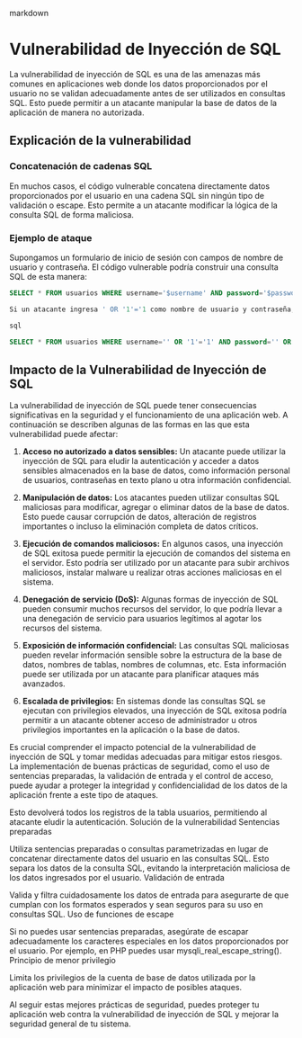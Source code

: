 markdown

# Vulnerabilidad de Inyección de SQL

La vulnerabilidad de inyección de SQL es una de las amenazas más comunes en aplicaciones web donde los datos proporcionados por el usuario no se validan adecuadamente antes de ser utilizados en consultas SQL. Esto puede permitir a un atacante manipular la base de datos de la aplicación de manera no autorizada.

## Explicación de la vulnerabilidad

### Concatenación de cadenas SQL
En muchos casos, el código vulnerable concatena directamente datos proporcionados por el usuario en una cadena SQL sin ningún tipo de validación o escape. Esto permite a un atacante modificar la lógica de la consulta SQL de forma maliciosa.

### Ejemplo de ataque
Supongamos un formulario de inicio de sesión con campos de nombre de usuario y contraseña. El código vulnerable podría construir una consulta SQL de esta manera:

```sql
SELECT * FROM usuarios WHERE username='$username' AND password='$password'

Si un atacante ingresa ' OR '1'='1 como nombre de usuario y contraseña, la consulta SQL resultante se verá así:

sql

SELECT * FROM usuarios WHERE username='' OR '1'='1' AND password='' OR '1'='1'
```
## Impacto de la Vulnerabilidad de Inyección de SQL

La vulnerabilidad de inyección de SQL puede tener consecuencias significativas en la seguridad y el funcionamiento de una aplicación web. A continuación se describen algunas de las formas en las que esta vulnerabilidad puede afectar:

1. **Acceso no autorizado a datos sensibles:** Un atacante puede utilizar la inyección de SQL para eludir la autenticación y acceder a datos sensibles almacenados en la base de datos, como información personal de usuarios, contraseñas en texto plano u otra información confidencial.

2. **Manipulación de datos:** Los atacantes pueden utilizar consultas SQL maliciosas para modificar, agregar o eliminar datos de la base de datos. Esto puede causar corrupción de datos, alteración de registros importantes o incluso la eliminación completa de datos críticos.

3. **Ejecución de comandos maliciosos:** En algunos casos, una inyección de SQL exitosa puede permitir la ejecución de comandos del sistema en el servidor. Esto podría ser utilizado por un atacante para subir archivos maliciosos, instalar malware u realizar otras acciones maliciosas en el sistema.

4. **Denegación de servicio (DoS):** Algunas formas de inyección de SQL pueden consumir muchos recursos del servidor, lo que podría llevar a una denegación de servicio para usuarios legítimos al agotar los recursos del sistema.

5. **Exposición de información confidencial:** Las consultas SQL maliciosas pueden revelar información sensible sobre la estructura de la base de datos, nombres de tablas, nombres de columnas, etc. Esta información puede ser utilizada por un atacante para planificar ataques más avanzados.

6. **Escalada de privilegios:** En sistemas donde las consultas SQL se ejecutan con privilegios elevados, una inyección de SQL exitosa podría permitir a un atacante obtener acceso de administrador u otros privilegios importantes en la aplicación o la base de datos.

Es crucial comprender el impacto potencial de la vulnerabilidad de inyección de SQL y tomar medidas adecuadas para mitigar estos riesgos. La implementación de buenas prácticas de seguridad, como el uso de sentencias preparadas, la validación de entrada y el control de acceso, puede ayudar a proteger la integridad y confidencialidad de los datos de la aplicación frente a este tipo de ataques.

Esto devolverá todos los registros de la tabla usuarios, permitiendo al atacante eludir la autenticación.
Solución de la vulnerabilidad
Sentencias preparadas

Utiliza sentencias preparadas o consultas parametrizadas en lugar de concatenar directamente datos del usuario en las consultas SQL. Esto separa los datos de la consulta SQL, evitando la interpretación maliciosa de los datos ingresados por el usuario.
Validación de entrada

Valida y filtra cuidadosamente los datos de entrada para asegurarte de que cumplan con los formatos esperados y sean seguros para su uso en consultas SQL.
Uso de funciones de escape

Si no puedes usar sentencias preparadas, asegúrate de escapar adecuadamente los caracteres especiales en los datos proporcionados por el usuario. Por ejemplo, en PHP puedes usar mysqli_real_escape_string().
Principio de menor privilegio

Limita los privilegios de la cuenta de base de datos utilizada por la aplicación web para minimizar el impacto de posibles ataques.

Al seguir estas mejores prácticas de seguridad, puedes proteger tu aplicación web contra la vulnerabilidad de inyección de SQL y mejorar la seguridad general de tu sistema.
